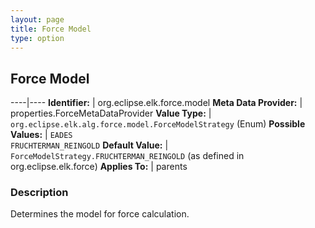 ```yaml
---
layout: page
title: Force Model
type: option
---
```

## Force Model

----|----
**Identifier:** | org.eclipse.elk.force.model
**Meta Data Provider:** | properties.ForceMetaDataProvider
**Value Type:** | `org.eclipse.elk.alg.force.model.ForceModelStrategy` (Enum)
**Possible Values:** | `EADES`<br>`FRUCHTERMAN_REINGOLD`
**Default Value:** | `ForceModelStrategy.FRUCHTERMAN_REINGOLD` (as defined in org.eclipse.elk.force)
**Applies To:** | parents

### Description

Determines the model for force calculation.
